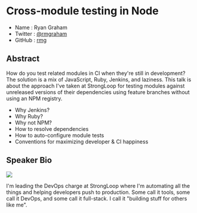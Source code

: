 # Cross-module testing in Node

* Name      : Ryan Graham
* Twitter   : [@rmgraham][]
* GitHub    : [rmg][]

## Abstract

How do you test related modules in CI when they're still in development? The
solution is a mix of JavaScript, Ruby, Jenkins, and laziness. This talk is about
the approach I've taken at StrongLoop for testing modules against unreleased
versions of their dependencies using feature branches without using an NPM
registry.

 * Why Jenkins?
 * Why Ruby?
 * Why not NPM?
 * How to resolve dependencies
 * How to auto-configure module tests
 * Conventions for maximizing developer & CI happiness

## Speaker Bio

![](https://raw.github.com/cascadiajs/2014.cascadiajs.com/master/images/rmg.png)

I'm leading the DevOps charge at StrongLoop where I'm automating all the things
and helping developers push to production. Some call it tools, some call it
DevOps, and some call it full-stack. I call it "building stuff for others like
me".

[@rmgraham]:http://twitter.com/rmgraham
[rmg]:http://github.com/rmg

